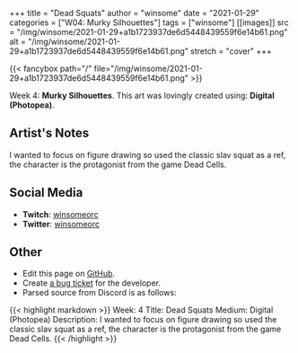 +++
title =       "Dead Squats"
author =      "winsome"
date =        "2021-01-29"
categories =  ["W04: Murky Silhouettes"]
tags =        ["winsome"]
[[images]]
                      src = "/img/winsome/2021-01-29+a1b1723937de6d5448439559f6e14b61.png"
                      alt = "/img/winsome/2021-01-29+a1b1723937de6d5448439559f6e14b61.png"
                      stretch = "cover"
+++


{{< fancybox path="/" file="/img/winsome/2021-01-29+a1b1723937de6d5448439559f6e14b61.png" >}}


Week 4: **Murky Silhouettes**. This art was lovingly created using: **Digital (Photopea)**.

## Artist's Notes

I wanted to focus on figure drawing so used the classic slav squat as a ref, the character is the protagonist from the game Dead Cells.

## Social Media

- **Twitch**: [winsomeorc]()
- **Twitter**: [winsomeorc]()


## Other

- Edit this page on [GitHub](https://github.com/teaminkling/web-refresh/edit/main/blog/content/blog/winsome-week-4-fa6e.md).
- Create [a bug ticket](https://github.com/teaminkling/web-refresh/issues/new?assignees=&labels=bug&template=problem-report.md&title=) for the developer.
- Parsed source from Discord is as follows:

{{< highlight markdown >}}
Week: 4
Title: Dead Squats
Medium: Digital (Photopea)
Description: I wanted to focus on figure drawing so used the classic slav squat as a ref, the character is the protagonist from the game Dead Cells.
{{< /highlight >}}